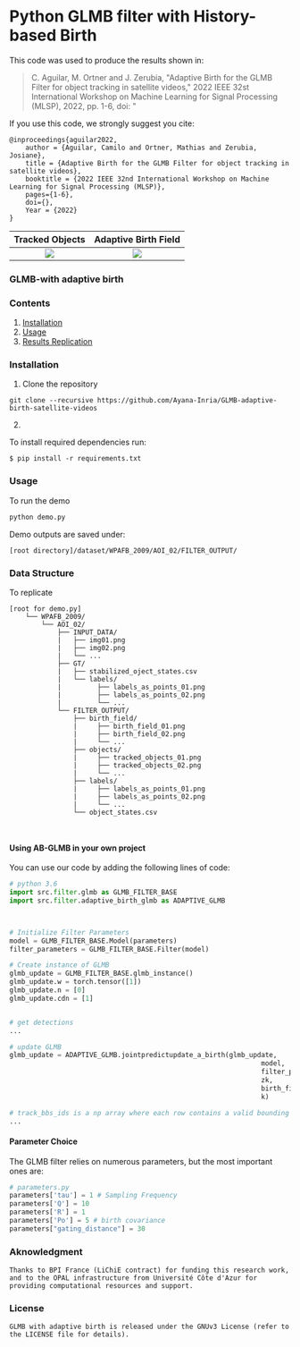 # Python GLMB filter with History-based Birth

This code was used to produce the results shown in:

> C. Aguilar, M. Ortner and J. Zerubia, "Adaptive Birth for the GLMB Filter for object tracking in satellite videos," 2022 IEEE 32st International Workshop on Machine Learning for Signal Processing (MLSP), 2022, pp. 1-6, doi: "

If you use this code, we strongly suggest you cite:

    @inproceedings{aguilar2022,
        author = {Aguilar, Camilo and Ortner, Mathias and Zerubia, Josiane},
        title = {Adaptive Birth for the GLMB Filter for object tracking in satellite videos},
        booktitle = {2022 IEEE 32nd International Workshop on Machine Learning for Signal Processing (MLSP)},
        pages={1-6},
        doi={},
        Year = {2022}
    }

|Tracked Objects | Adaptive Birth Field |
|:--:| :--:|
| <img src="images/adaptive_birth.gif"> | <img src="images/birth_field.gif"> |

### GLMB-with adaptive birth

### Contents
1. [Installation](#installation-sufficient-for-the-demo)
2. [Usage](#usage)
3. [Results Replication](#dataset)


### Installation

1. Clone the repository
  ```Shell
  git clone --recursive https://github.com/Ayana-Inria/GLMB-adaptive-birth-satellite-videos
  ```

2.
To install required dependencies run:
```Shell
$ pip install -r requirements.txt
```



### Usage

To run the demo
```Bash
python demo.py
```

Demo outputs are saved under:

```
[root directory]/dataset/WPAFB_2009/AOI_02/FILTER_OUTPUT/
```


### Data Structure
To replicate
```
[root for demo.py]
    └── WPAFB_2009/
        └── AOI_02/
            ├── INPUT_DATA/
            |   ├── img01.png
            |   ├── img02.png
            |   └── ...
            ├── GT/
            |   ├── stabilized_oject_states.csv
            |   └── labels/
            |         ├── labels_as_points_01.png
            |         ├── labels_as_points_02.png
            |         └── ...
            └── FILTER_OUTPUT/
                ├── birth_field/
                |     ├── birth_field_01.png
                |     ├── birth_field_02.png
                |     └── ...
                ├── objects/
                |     ├── tracked_objects_01.png
                |     ├── tracked_objects_02.png
                |     └── ...
                ├── labels/
                |     ├── labels_as_points_01.png
                |     ├── labels_as_points_02.png
                |     └── ...
                └── object_states.csv



```

#### Using AB-GLMB in your own project

You can use our code by adding the following lines of code:

```python
# python 3.6
import src.filter.glmb as GLMB_FILTER_BASE
import src.filter.adaptive_birth_glmb as ADAPTIVE_GLMB



# Initialize Filter Parameters
model = GLMB_FILTER_BASE.Model(parameters)
filter_parameters = GLMB_FILTER_BASE.Filter(model)

# Create instance of GLMB
glmb_update = GLMB_FILTER_BASE.glmb_instance()
glmb_update.w = torch.tensor([1])
glmb_update.n = [0]
glmb_update.cdn = [1]


# get detections
...

# update GLMB
glmb_update = ADAPTIVE_GLMB.jointpredictupdate_a_birth(glmb_update,
                                                               model,
                                                               filter_parameters,
                                                               zk,
                                                               birth_field,
                                                               k)

# track_bbs_ids is a np array where each row contains a valid bounding box and track_id (last column)
...
```

#### Parameter Choice

The GLMB filter relies on numerous parameters, but the most important ones are:

```python
# parameters.py
parameters['tau'] = 1 # Sampling Frequency
parameters['Q'] = 10    
parameters['R'] = 1
parameters['Po'] = 5 # birth covariance
parameters["gating_distance"] = 30
```

### Aknowledgment
    Thanks to BPI France (LiChiE contract) for funding this research work, and to the OPAL infrastructure from Université Côte d'Azur for providing computational resources and support.

### License
    GLMB with adaptive birth is released under the GNUv3 License (refer to the LICENSE file for details).
